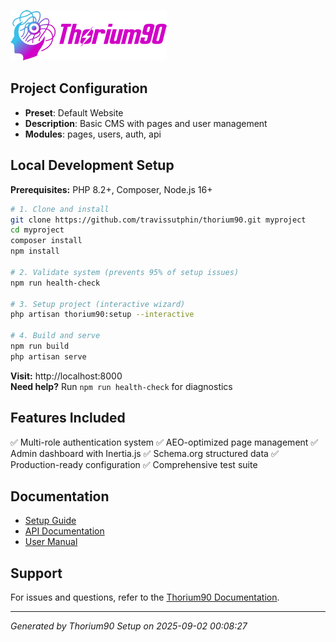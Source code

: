 ![Thorium90 CMS](public/images/logos/header.png)

## Project Configuration
- **Preset**: Default Website
- **Description**: Basic CMS with pages and user management
- **Modules**: pages, users, auth, api

## Local Development Setup

**Prerequisites:** PHP 8.2+, Composer, Node.js 16+

```bash
# 1. Clone and install
git clone https://github.com/travissutphin/thorium90.git myproject
cd myproject
composer install
npm install

# 2. Validate system (prevents 95% of setup issues)
npm run health-check

# 3. Setup project (interactive wizard)
php artisan thorium90:setup --interactive

# 4. Build and serve
npm run build
php artisan serve
```

**Visit:** http://localhost:8000  
**Need help?** Run `npm run health-check` for diagnostics

## Features Included

✅ Multi-role authentication system
✅ AEO-optimized page management
✅ Admin dashboard with Inertia.js
✅ Schema.org structured data
✅ Production-ready configuration
✅ Comprehensive test suite

## Documentation

- [Setup Guide](docs/client/SETUP.md)
- [API Documentation](docs/client/API.md)
- [User Manual](docs/client/MANUAL.md)

## Support

For issues and questions, refer to the [Thorium90 Documentation](https://thorium90.com/docs).

---
*Generated by Thorium90 Setup on 2025-09-02 00:08:27*
